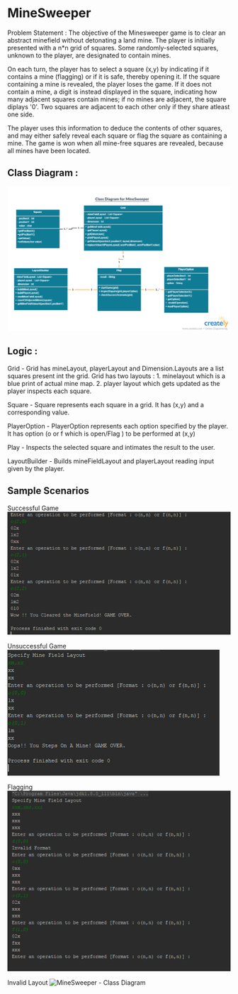 # MineSweeper

Problem Statement :
The objective of the Minesweeper game is to clear an abstract minefield without detonating a land mine. The player is initially presented with a n*n grid of squares. Some randomly-selected squares, unknown to the player, are designated to contain mines. 

On each turn, the player has to select a square (x,y) by indicating if it contains a mine (flagging) or if it is safe, thereby opening it. If the square containing a mine is revealed, the player loses the game. If it does not contain a mine, a digit is instead displayed in the square, indicating how many adjacent squares contain mines; if no mines are adjacent, the square diplays '0'. Two squares are adjacent to each other only if they share atleast one side.

The player uses this information to deduce the contents of other squares, and may either safely reveal each square or flag the square as containing a mine. The game is won when all mine-free squares are revealed, because all mines have been located.

## Class Diagram :
![MineSweeper - Class Diagram ](MineSweeper.png?raw=true "Optional Title")

## Logic :

Grid - Grid has mineLayout, playerLayout and Dimension.Layouts are a list squares present int the grid.
       Grid has two layouts :
       1. minelayout which is a blue print of actual mine map.
       2. player layout which gets updated as the player inspects each square.
 
 Square - Square represents each square in a grid. It has (x,y) and a corresponding value.
 
 PlayerOption - PlayerOption represents each option specified by the player.
                It has option (o or f which is open/Flag ) to be performed at (x,y)
                
 Play - Inspects the selected square and intimates the result to the user.
 
 LayoutBuilder - Builds mineFieldLayout and playerLayout reading input given by the player.

## Sample Scenarios
Successful Game
![MineSweeper - successfulgame](SampleScenarios/successfulgame.png?raw=true "Optional Title")

Unsuccessful Game
![MineSweeper - gameover ](SampleScenarios/gameover.png?raw=true "Optional Title")

Flagging
![MineSweeper - flag ](SampleScenarios/flag.png?raw=true "Optional Title")

Invalid Layout
![MineSweeper - Class Diagram ](SampleScenarios/ivalidLayout.png?raw=true "Optional Title")
